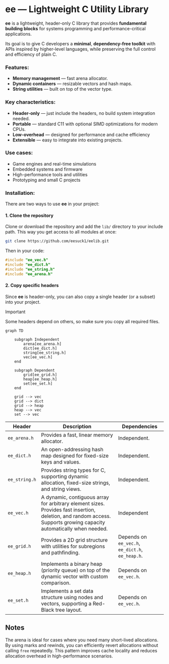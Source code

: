 # ee — Lightweight C Utility Library

**ee** is a lightweight, header-only C library that provides **fundamental building blocks** for systems programming and performance-critical applications.

Its goal is to give C developers a **minimal**, **dependency-free toolkit** with APIs inspired by higher-level languages, while preserving the full control and efficiency of plain C.

### **Features**:
- **Memory management** — fast arena allocator.
- **Dynamic containers** — resizable vectors and hash maps.
- **String utilities** — built on top of the vector type.  

### **Key characteristics**:  
- **Header-only** — just include the headers, no build system integration needed.  
- **Portable** — standard C11 with optional SIMD optimizations for modern CPUs.  
- **Low-overhead** — designed for performance and cache efficiency  
- **Extensible** — easy to integrate into existing projects.  

### **Use cases**:  
- Game engines and real-time simulations  
- Embedded systems and firmware  
- High-performance tools and utilities  
- Prototyping and small C projects

### **Installation**:

There are two ways to use **ee** in your project:

#### **1. Clone the repository**

Clone or download the repository and add the ```lib/``` directory to your include path.
This way you get access to all modules at once:

```bash
git clone https://github.com/eesuck1/eelib.git
```

Then in your code:

```c
#include "ee_vec.h"
#include "ee_dict.h"
#include "ee_string.h"
#include "ee_arena.h"
```

#### **2. Copy specific headers**

Since **ee** is header-only, you can also copy a single header (or a subset) into your project.

> [!IMPORTANT]  
> Some headers depend on others, so make sure you copy all required files.

```mermaid
graph TD

    subgraph Independent
        arena[ee_arena.h]
        dict[ee_dict.h]
        string[ee_string.h]
        vec[ee_vec.h]
    end

    subgraph Dependent
        grid[ee_grid.h]
        heap[ee_heap.h]
        set[ee_set.h]
    end

    grid --> vec
    grid --> dict
    grid --> heap
    heap --> vec
    set --> vec
```

| Header        | Description                                                                                       | Dependencies                          |
|---------------|---------------------------------------------------------------------------------------------------|---------------------------------------|
| `ee_arena.h`  | Provides a fast, linear memory allocator.                                                         | Independent.                           |
| `ee_dict.h`   | An open-addressing hash map designed for fixed-size keys and values.                              | Independent.                           |
| `ee_string.h` | Provides string types for C, supporting dynamic allocation, fixed-size strings, and string views. | Independent.                           |
| `ee_vec.h`    | A dynamic, contiguous array for arbitrary element sizes. Provides fast insertion, deletion, and random access. Supports growing capacity automatically when needed.      | Independent                           |
| `ee_grid.h`   | Provides a 2D grid structure with utilities for subregions and pathfinding.                        | Depends on `ee_vec.h`, `ee_dict.h`, `ee_heap.h`.  |
| `ee_heap.h`   | Implements a binary heap (priority queue) on top of the dynamic vector with custom comparison.     | Depends on `ee_vec.h`.                            |
| `ee_set.h`    | Implements a set data structure using nodes and vectors, supporting a Red-Black tree layout.       | Depends on `ee_vec.h`.                            |

## Notes

The arena is ideal for cases where you need many short-lived allocations.
By using marks and rewinds, you can efficiently revert allocations without
calling `free` repeatedly. This pattern improves cache locality and reduces
allocation overhead in high-performance scenarios.
